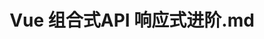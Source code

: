 ---
layout: post
title: Vue 组合式API 响应式进阶.md
categories: [Vue]
description: Vue
keywords: Vue
mermaid: false
sequence: false
flow: false
mathjax: false
mindmap: false
mindmap2: false
---